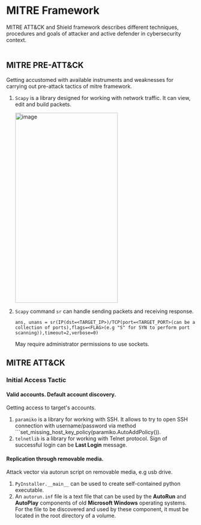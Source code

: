 # MITRE Framework
MITRE ATT&CK and Shield framework describes different techniques, procedures and goals of attacker and active defender in cybersecurity context.<br></br>
## MITRE PRE-ATT&CK
Getting accustomed with available instruments and weaknesses for carrying out pre-attack tactics of mitre framework.
1. ```Scapy``` is a library designed for working with network traffic. It can view, edit and build packets.<p></p><img width="273" height="505" alt="image" src="https://github.com/user-attachments/assets/16b42fb7-3c6c-4144-990b-46c189450faa" /><p></p>
2. ```Scapy``` command ```sr``` can handle sending packets and receiving response.<p>```ans, unans = sr(IP(dst=<TARGET_IP>)/TCP(port=<TARGET_PORT>(can be a collection of ports),flags=<FLAG>(e.g "S" for SYN to perform port scanning)),timeout=2,verbose=0)```</p>May require administrator permissions to use sockets.
## MITRE ATT&CK
### Initial Access Tactic
#### Valid accounts. Default account discovery.
Getting access to target's accounts.
1. ```paramiko``` is a library for working with SSH. It allows to try to open SSH connection with username/password via method ```set_missing_host_key_policy(paramiko.AutoAddPolicy()).
2. ```telnetlib``` is a library for working with Telnet protocol. Sign of successful login can be <b>Last Login</b> message.
#### Replication through removable media.
Attack vector via autorun script on removable media, e.g usb drive.
1. ```PyInstaller.__main__``` can be used to create self-contained python executable.
2. An ```autorun.inf``` file is a text file that can be used by the <b>AutoRun</b> and <b>AutoPlay</b> components of old <b>Microsoft Windows</b> operating systems. For the file to be discovered and used by these component, it must be located in the root directory of a volume.
